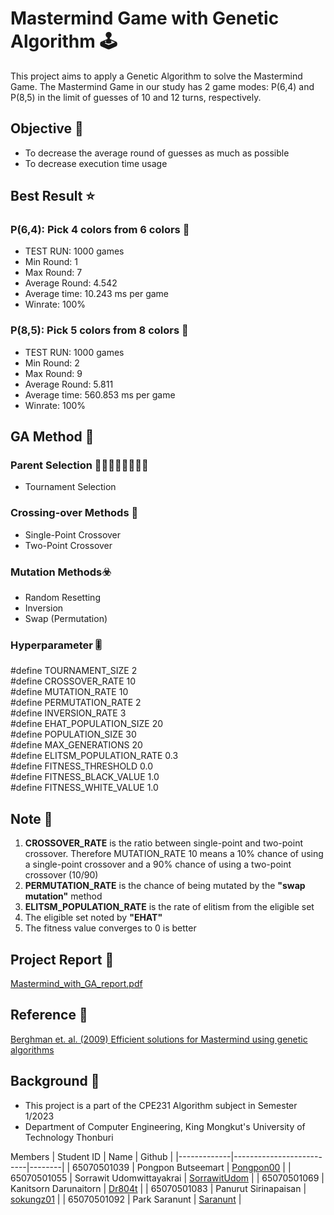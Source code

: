 # Mastermind Game with Genetic Algorithm 🕹️
This project aims to apply a Genetic Algorithm to solve the Mastermind Game. The Mastermind Game in our study has 2 game modes: P(6,4) and P(8,5) in the limit of guesses of 10 and 12 turns, respectively.

## Objective 🎯
- To decrease the average round of guesses as much as possible
- To decrease execution time usage

## Best Result ⭐
### P(6,4): Pick 4 colors from 6 colors 📍
- TEST RUN: 1000 games
- Min Round: 1
- Max Round: 7
- Average Round: 4.542
- Average time: 10.243 ms per game
- Winrate: 100%
### P(8,5): Pick 5 colors from 8 colors 📍
- TEST RUN: 1000 games
- Min Round: 2
- Max Round: 9
- Average Round: 5.811
- Average time: 560.853 ms per game
- Winrate: 100%

## GA Method 🌿
### Parent Selection 👨🏻‍👩🏻‍👧🏻‍👦🏻
- Tournament Selection
### Crossing-over Methods 🧬
- Single-Point Crossover
- Two-Point Crossover
### Mutation Methods☣️
- Random Resetting
- Inversion
- Swap (Permutation)

### Hyperparameter 🎚️
#define TOURNAMENT_SIZE 2  
#define CROSSOVER_RATE 10  
#define MUTATION_RATE 10  
#define PERMUTATION_RATE 2  
#define INVERSION_RATE 3  
#define EHAT_POPULATION_SIZE 20  
#define POPULATION_SIZE 30  
#define MAX_GENERATIONS 20  
#define ELITSM_POPULATION_RATE 0.3  
#define FITNESS_THRESHOLD 0.0  
#define FITNESS_BLACK_VALUE 1.0  
#define FITNESS_WHITE_VALUE 1.0  

## Note 📝
1. **CROSSOVER_RATE** is the ratio between single-point and two-point crossover. Therefore MUTATION_RATE 10 means a 10% chance of using a single-point crossover and a 90% chance of using a two-point crossover (10/90)
2. **PERMUTATION_RATE** is the chance of being mutated by the **"swap mutation"** method
3. **ELITSM_POPULATION_RATE** is the rate of elitism from the eligible set
4. The eligible set noted by **"EHAT"**
5. The fitness value converges to 0 is better

## Project Report 📃
[Mastermind_with_GA_report.pdf](Mastermind_with_GA_report.pdf)

## Reference 📜
[Berghman et. al. (2009) Efficient solutions for Mastermind using genetic algorithms](https://www.researchgate.net/publication/265728382_Efficient_solutions_for_Mastermind_using_genetic_algorithms)

## Background 🏫
- This project is a part of the CPE231 Algorithm subject in Semester 1/2023
- Department of Computer Engineering, King Mongkut's University of Technology Thonburi

Members 
| Student ID  | Name                     | Github |
|-------------|--------------------------|--------|
| 65070501039 | Pongpon Butseemart       |   [Pongpon00](https://github.com/Pongpon00)     |
| 65070501055 | Sorrawit Udomwittayakrai |   [SorrawitUdom](https://github.com/SorrawitUdom)    |
| 65070501069 | Kanitsorn Darunaitorn    |   [Dr804t](https://github.com/Dr804t)     |
| 65070501083 | Panurut Sirinapaisan     |   [sokungz01](https://github.com/sokungz01)    |
| 65070501092 | Park Saranunt            |   [Saranunt](https://github.com/Saranunt)     |

